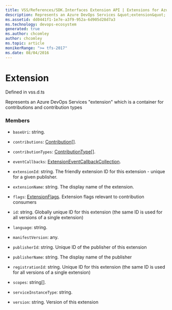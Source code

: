 ```yaml
---
title: VSS/References/SDK.Interfaces Extension API | Extensions for Azure DevOps Services
description: Represents an Azure DevOps Services &quot;extension&quot; which is a container for contributions and contribution types
ms.assetid: dd0441f1-1e7e-a3f9-952a-6d905d28d7a3
ms.technology: devops-ecosystem
generated: true
ms.author: chcomley
author: chcomley
ms.topic: article
monikerRange: ">= tfs-2017"
ms.date: 08/04/2016
---
```


# Extension

Defined in vss.d.ts

Represents an Azure DevOps Services &quot;extension&quot; which is a container for contributions and contribution types

### Members

- `baseUri`: string.

- `contributions`: [Contribution](../../../VSS/References/SDK_Interfaces/Contribution.md)[].

- `contributionTypes`: [ContributionType](../../../VSS/References/SDK_Interfaces/ContributionType.md)[].

- `eventCallbacks`: [ExtensionEventCallbackCollection](../../../VSS/References/SDK_Interfaces/ExtensionEventCallbackCollection.md).

- `extensionId`: string. The friendly extension ID for this extension - unique for a given publisher.

- `extensionName`: string. The display name of the extension.

- `flags`: [ExtensionFlags](../../../VSS/References/SDK_Interfaces/ExtensionFlags.md). Extension flags relevant to contribution consumers

- `id`: string. Globally unique ID for this extension (the same ID is used for all versions of a single extension)

- `language`: string.

- `manifestVersion`: any.

- `publisherId`: string. Unique ID of the publisher of this extension

- `publisherName`: string. The display name of the publisher

- `registrationId`: string. Unique ID for this extension (the same ID is used for all versions of a single extension)

- `scopes`: string[].

- `serviceInstanceType`: string.

- `version`: string. Version of this extension
